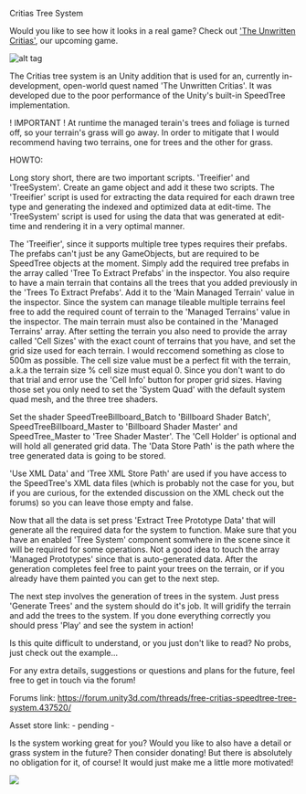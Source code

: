 Critias Tree System

Would you like to see how it looks in a real game? Check out ['The Unwritten Critias'](http://www.unwrittencritias.com), our upcoming game.

![alt tag](https://github.com/AssemblyJohn/Critias-TreeSystem/blob/master/CritiasTree.png)

The Critias tree system is an Unity addition that is used for an, currently in-development, open-world quest named 'The Unwritten Critias'. It was developed due to the poor
performance of the Unity's built-in SpeedTree implementation.

! IMPORTANT !
At runtime the managed terain's trees and foliage is turned off, so your terrain's grass will go away. In order to mitigate that I would recommend having two terrains, one for trees and the other for grass.

HOWTO:

Long story short, there are two important scripts. 'Treeifier' and 'TreeSystem'. Create an game object and add it these two scripts. The 'Treeifier' script is used for
extracting the data required for each drawn tree type and generating the indexed and optimized data at edit-time. The 'TreeSystem' script is used for using the data
that was generated at edit-time and rendering it in a very optimal manner.

The 'Treeifier', since it supports multiple tree types requires their prefabs. The prefabs can't just be any GameObjects, but are required to be SpeedTree objects at the moment.
Simply add the required tree prefabs in the array called 'Tree To Extract Prefabs' in the inspector. You also require to have a main terrain that contains all the trees
that you added previously in the 'Trees To Extract Prefabs'. Add it to the 'Main Managed Terrain' value in the inspector. Since the system can manage tileable multiple terrains
feel free to add the required count of terrain to the 'Managed Terrains' value in the inspector. The main terrain must also be contained in the 'Managed Terrains' array. After setting
the terrain you also need to provide the array called 'Cell Sizes' with the exact count of terrains that you have, and set the grid size used for each terrain. I would reccomend something
as close to 500m as possible. The cell size value must be a perfect fit with the terrain, a.k.a the terrain size % cell size must equal 0. Since you don't want to do that trial and error
use the 'Cell Info' button for proper grid sizes. Having those set you only need to set the 'System Quad' with the default system quad mesh, and the three tree shaders.

Set the shader SpeedTreeBillboard_Batch to 'Billboard Shader Batch', SpeedTreeBillboard_Master to 'Billboard Shader Master' and SpeedTree_Master to 'Tree Shader Master'. The 'Cell Holder'
is optional and will hold all generated grid data. The 'Data Store Path' is the path where the tree generated data is going to be stored. 

'Use XML Data' and 'Tree XML Store Path' are used if you have access to the SpeedTree's XML data files (which is probably not the case for you, but if you are curious, for the extended
discussion on the XML check out the forums) so you can leave those empty and false.

Now that all the data is set press 'Extract Tree Prototype Data' that will generate all the required data for the system to function. Make sure that you have an enabled 'Tree System'
component somwhere in the scene since it will be required for some operations. Not a good idea to touch the array 'Managed Prototypes' since that is auto-generated data. After the
generation completes feel free to paint your trees on the terrain, or if you already have them painted you can get to the next step.

The next step involves the generation of trees in the system. Just press 'Generate Trees' and the system should do it's job. It will gridify the terrain and add the trees to the system.
If you done everything correctly you should press 'Play' and see the system in action! 

Is this quite difficult to understand, or you just don't like to read? No probs, just check out the example...


For any extra details, suggestions or questions and plans for the future, feel free to get in touch via the forum!

Forums link: https://forum.unity3d.com/threads/free-critias-speedtree-tree-system.437520/

Asset store link: - pending -

Is the system working great for you? Would you like to also have a detail or grass system in the future? Then consider donating! But there is absolutely no obligation for it, of course! It would just make me a little more motivated!

[![](https://www.paypalobjects.com/en_US/i/btn/btn_donateCC_LG.gif)](https://www.paypal.com/cgi-bin/webscr?cmd=_s-xclick&hosted_button_id=MBCS7Q244JQUS)
